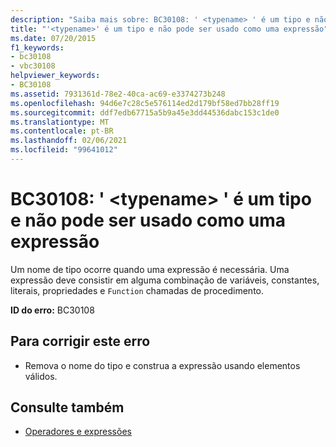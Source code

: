 ```yaml
---
description: "Saiba mais sobre: BC30108: ' <typename> ' é um tipo e não pode ser usado como uma expressão"
title: "'<typename>' é um tipo e não pode ser usado como uma expressão"
ms.date: 07/20/2015
f1_keywords:
- bc30108
- vbc30108
helpviewer_keywords:
- BC30108
ms.assetid: 7931361d-78e2-40ca-ac69-e3374273b248
ms.openlocfilehash: 94d6e7c28c5e576114ed2d179bf58ed7bb28ff19
ms.sourcegitcommit: ddf7edb67715a5b9a45e3dd44536dabc153c1de0
ms.translationtype: MT
ms.contentlocale: pt-BR
ms.lasthandoff: 02/06/2021
ms.locfileid: "99641012"
---
```

# <a name="bc30108-typename-is-a-type-and-cannot-be-used-as-an-expression"></a>BC30108: ' \<typename> ' é um tipo e não pode ser usado como uma expressão

Um nome de tipo ocorre quando uma expressão é necessária. Uma expressão deve consistir em alguma combinação de variáveis, constantes, literais, propriedades e `Function` chamadas de procedimento.

 **ID do erro:** BC30108

## <a name="to-correct-this-error"></a>Para corrigir este erro

- Remova o nome do tipo e construa a expressão usando elementos válidos.

## <a name="see-also"></a>Consulte também

- [Operadores e expressões](../../programming-guide/language-features/operators-and-expressions/index.md)
